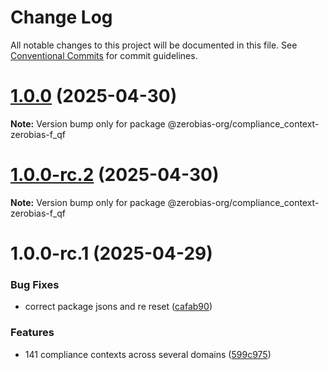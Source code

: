 # Change Log

All notable changes to this project will be documented in this file.
See [Conventional Commits](https://conventionalcommits.org) for commit guidelines.

# [1.0.0](https://github.com/zerobias-org/compliance_context/compare/@zerobias-org/compliance_context-zerobias-f_qf@1.0.0-rc.2...@zerobias-org/compliance_context-zerobias-f_qf@1.0.0) (2025-04-30)

**Note:** Version bump only for package @zerobias-org/compliance_context-zerobias-f_qf





# [1.0.0-rc.2](https://github.com/zerobias-org/compliance_context/compare/@zerobias-org/compliance_context-zerobias-f_qf@1.0.0-rc.1...@zerobias-org/compliance_context-zerobias-f_qf@1.0.0-rc.2) (2025-04-30)

**Note:** Version bump only for package @zerobias-org/compliance_context-zerobias-f_qf





# 1.0.0-rc.1 (2025-04-29)


### Bug Fixes

* correct package jsons and re reset ([cafab90](https://github.com/zerobias-org/compliance_context/commit/cafab90b3771e45ffeefa4ea2dca415266baa99f))


### Features

* 141 compliance contexts across several domains ([599c975](https://github.com/zerobias-org/compliance_context/commit/599c975fcf3da5bbfffe4113c7f5f793e5231e68))

